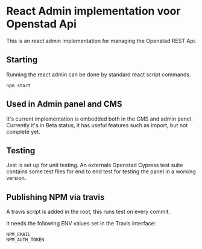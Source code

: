# React Admin implementation voor Openstad Api

This is an react admin implementation for managing the Openstad REST Api.

## Starting

Running the react admin can be done by standard react script commands.

```
npm start
```

## Used in Admin panel and CMS

It's current implementation is embedded both in the CMS and admin panel.
Currently it's in Beta status, it has useful features such as import, but not complete yet.

## Testing

Jest is set up for unit testing. An externals Openstad Cypress test suite contains some test files for end to end test for testing the panel in a working version.

## Publishing NPM via travis

A travis script is added in the root, this runs test on every commit.

It needs the following ENV values set in the Travis interface:

```
NPM_EMAIL
NPM_AUTH_TOKEN
```

